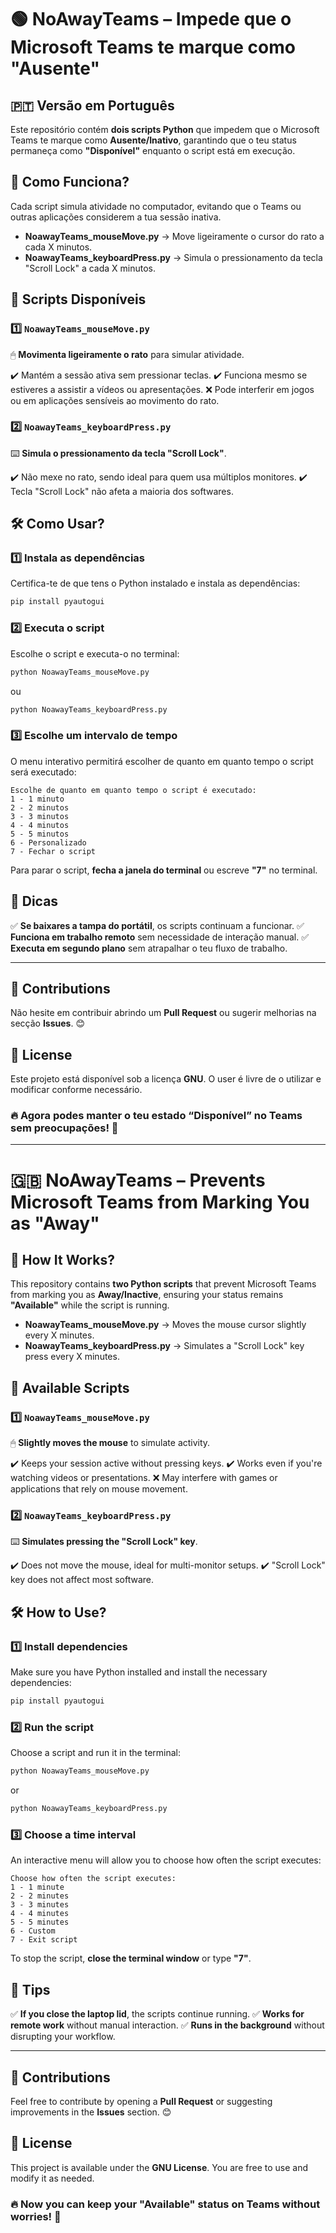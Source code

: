 # 🟢 NoAwayTeams – Impede que o Microsoft Teams te marque como "Ausente"

## 🇵🇹 Versão em Português

Este repositório contém **dois scripts Python** que impedem que o Microsoft Teams te marque como **Ausente/Inativo**, garantindo que o teu status permaneça como **"Disponível"** enquanto o script está em execução.

## 🔧 Como Funciona?

Cada script simula atividade no computador, evitando que o Teams ou outras aplicações considerem a tua sessão inativa.

- **NoawayTeams\_mouseMove.py** → Move ligeiramente o cursor do rato a cada X minutos.
- **NoawayTeams\_keyboardPress.py** → Simula o pressionamento da tecla "Scroll Lock" a cada X minutos.

## 📜 Scripts Disponíveis

### 1️⃣ `NoawayTeams_mouseMove.py`

🖱 **Movimenta ligeiramente o rato** para simular atividade.

✔️ Mantém a sessão ativa sem pressionar teclas. ✔️ Funciona mesmo se estiveres a assistir a vídeos ou apresentações. ❌ Pode interferir em jogos ou em aplicações sensíveis ao movimento do rato.

### 2️⃣ `NoawayTeams_keyboardPress.py`

⌨️ **Simula o pressionamento da tecla "Scroll Lock"**.

✔️ Não mexe no rato, sendo ideal para quem usa múltiplos monitores. ✔️ Tecla "Scroll Lock" não afeta a maioria dos softwares.

## 🛠 Como Usar?

### 1️⃣ **Instala as dependências**

Certifica-te de que tens o Python instalado e instala as dependências:

```sh
pip install pyautogui
```

### 2️⃣ **Executa o script**

Escolhe o script e executa-o no terminal:

```sh
python NoawayTeams_mouseMove.py
```

ou

```sh
python NoawayTeams_keyboardPress.py
```

### 3️⃣ **Escolhe um intervalo de tempo**

O menu interativo permitirá escolher de quanto em quanto tempo o script será executado:

```
Escolhe de quanto em quanto tempo o script é executado:
1 - 1 minuto
2 - 2 minutos
3 - 3 minutos
4 - 4 minutos
5 - 5 minutos
6 - Personalizado
7 - Fechar o script
```

Para parar o script, **fecha a janela do terminal** ou escreve **"7"** no terminal.

## 📌 Dicas

✅ **Se baixares a tampa do portátil**, os scripts continuam a funcionar. ✅ **Funciona em trabalho remoto** sem necessidade de interação manual. ✅ **Executa em segundo plano** sem atrapalhar o teu fluxo de trabalho.

---

## 🚀 Contributions

Não hesite em contribuir abrindo um **Pull Request** ou sugerir melhorias na secção **Issues**. 😊

## 📜 License

Este projeto está disponível sob a licença **GNU**. O user é livre de o utilizar e modificar conforme necessário.

### 🔥 Agora podes manter o teu estado “Disponível” no Teams sem preocupações! 🚀

---

# 🇬🇧 NoAwayTeams – Prevents Microsoft Teams from Marking You as "Away"

## 🔧 How It Works?

This repository contains **two Python scripts** that prevent Microsoft Teams from marking you as **Away/Inactive**, ensuring your status remains **"Available"** while the script is running.

- **NoawayTeams\_mouseMove.py** → Moves the mouse cursor slightly every X minutes.
- **NoawayTeams\_keyboardPress.py** → Simulates a "Scroll Lock" key press every X minutes.

## 📜 Available Scripts

### 1️⃣ `NoawayTeams_mouseMove.py`

🖱 **Slightly moves the mouse** to simulate activity.

✔️ Keeps your session active without pressing keys. ✔️ Works even if you're watching videos or presentations. ❌ May interfere with games or applications that rely on mouse movement.

### 2️⃣ `NoawayTeams_keyboardPress.py`

⌨️ **Simulates pressing the "Scroll Lock" key**.

✔️ Does not move the mouse, ideal for multi-monitor setups. ✔️ "Scroll Lock" key does not affect most software.

## 🛠 How to Use?

### 1️⃣ **Install dependencies**

Make sure you have Python installed and install the necessary dependencies:

```sh
pip install pyautogui
```

### 2️⃣ **Run the script**

Choose a script and run it in the terminal:

```sh
python NoawayTeams_mouseMove.py
```

or

```sh
python NoawayTeams_keyboardPress.py
```

### 3️⃣ **Choose a time interval**

An interactive menu will allow you to choose how often the script executes:

```
Choose how often the script executes:
1 - 1 minute
2 - 2 minutes
3 - 3 minutes
4 - 4 minutes
5 - 5 minutes
6 - Custom
7 - Exit script
```

To stop the script, **close the terminal window** or type **"7"**.

## 📌 Tips

✅ **If you close the laptop lid**, the scripts continue running. ✅ **Works for remote work** without manual interaction. ✅ **Runs in the background** without disrupting your workflow.

---

## 🚀 Contributions

Feel free to contribute by opening a **Pull Request** or suggesting improvements in the **Issues** section. 😊

## 📜 License

This project is available under the **GNU License**. You are free to use and modify it as needed.

### 🔥 Now you can keep your "Available" status on Teams without worries! 🚀

